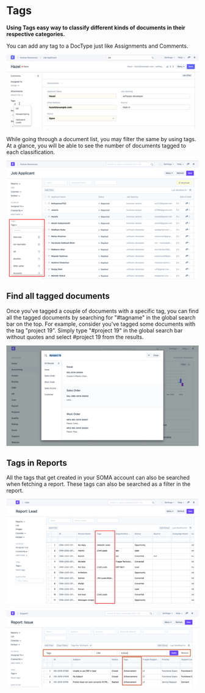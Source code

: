 
# Tags


**Using Tags easy way to classify different kinds of documents in their respective categories.**


You can add any tag to a DocType just like Assignments and Comments.


![Tags](/files/using-tags-1.gif)


While going through a document list, you may filter the same by using tags. At a glance, you will be able to see the number of documents tagged to each classification.


![Tags](/files/using-tags-2.png)


## Find all tagged documents


Once you've tagged a couple of documents with a specific tag, you can find all the tagged documents by searching for "#tagname" in the global search bar on the top. For example, consider you've tagged some documents with the tag "project 19". Simply type "#project 19" in the global search bar without quotes and select #project 19 from the results.


![Tags](/files/find-tagged-documents.png)


## Tags in Reports


All the tags that get created in your SOMA account can also be searched when fetching a report. These tags can also be searched as a filter in the report.


![Tags](/files/using-tags-5.png)


![Tags](/files/using-tags-6.png)


